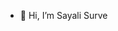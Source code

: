 - 👋 Hi, I’m Sayali Surve


<!---
survesayali126/survesayali126 is a ✨ special ✨ repository because its `README.md` (this file) appears on your GitHub profile.
You can click the Preview link to take a look at your changes.
--->
